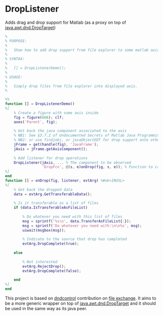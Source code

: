 # DropListener

Adds drag and drop support for Matlab (as a proxy on top of [java.awt.dnd.DropTarget](https://docs.oracle.com/javase/7/docs/api/java/awt/dnd/DropTarget.html))

```matlab
%
% PURPOSE:
%
%   Show how to add drop support from file explorer to some matlab axis.
%
% SYNTAX:
%
%   [] = DropListenerDemo();
%
% USAGE:
%
%   Simply drop files from file explorer into displayed axis.
%

%%
function [] = DropListenerDemo()
%[
    % Create a figure with some axis inside
    fig = figure(666); clf;
    axes('Parent', fig);
    
    % Get back the java component associated to the axis
    % NB1: See §3.7.2 of Undocumented Secrets of Matlab Java Programming
    % NB2: or use findjobj, or javaObjectEDT for drop support onto other component types
    jFrame = get(handle(fig), 'JavaFrame');
    jAxis = jFrame.getAxisComponent();
    
    % Add listener for drop operations
    DropListener(jAxis, ... % The component to be observed
                 'DropFcn', @(s, e)onDrop(fig, s, e)); % Function to call on drop operation    
%]
end
function [] = onDrop(fig, listener, evtArg) %#ok<INUSL>
%[
    % Get back the dropped data
    data = evtArg.GetTransferableData();
    
    % Is it transferable as a list of files
    if (data.IsTransferableAsFileList)       
        
        % Do whatever you need with this list of files
        msg = sprintf('%s\n', data.TransferAsFileList{:});
        msg = sprintf('Do whatever you need with:\n\n%s', msg);
        uiwait(msgbox(msg));
                
        % Indicate to the source that drop has completed 
        evtArg.DropComplete(true);
        
    else
    
        % Not interested
        evtArg.RejectDrop();
        evtArg.DropComplete(false);
        
    end
%]
end
```

This project is based on [dndcontrol](https://fr.mathworks.com/matlabcentral/fileexchange/53511-drag---drop-functionality-for-java-gui-components) contribution on [file exchange](https://fr.mathworks.com/matlabcentral/fileexchange/). It aims to be a more generic wrapper on top of [java.awt.dnd.DropTarget](https://docs.oracle.com/javase/7/docs/api/java/awt/dnd/DropTarget.html) and it should be used in the same way as its java peer.
